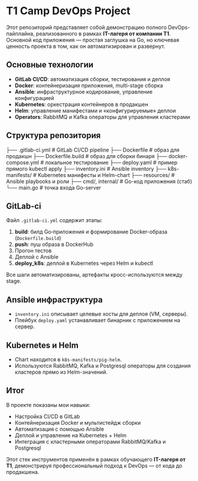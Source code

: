 # T1 Camp DevOps Project

Этот репозиторий представляет собой демонстрацию полного DevOps-пайплайна, реализованного в рамках **IT-лагеря от компании Т1**. Основной код приложения — простая заглушка на Go, но ключевая ценность проекта в том, как он автоматизирован и развернут.

## Основные технологии
- **GitLab CI/CD**: автоматизация сборки, тестирования и деплоя
- **Docker**: контейнеризация приложения, multi-stage сборка
- **Ansible**: инфраструктурное кодирование, управление конфигурацией
- **Kubernetes**: оркестрация контейнеров в продакшен
- **Helm**: управление манифестами и «конфигурируемые» деплои
- **Operators**: RabbitMQ и Kafka операторы для управления кластерами

## Структура репозитория
├── .gitlab-ci.yml         # GitLab CI/CD pipeline
├── Dockerfile             # образ для продакшн
├── Dockerfile.build       # образ для сборки бинаря
├── docker-compose.yml     # локальное тестирование
├── deploy.yaml            # пример прямого kubectl apply
├── inventory.ini          # Ansible inventory
├── k8s-manifests/         # Kubernetes манифесты и Helm-chart
├── resources/             # Ansible playbooks и роли
├── cmd/, internal/        # Go-код приложения (стаб)
└── main.go                # точка входа Go-server
## GitLab-ci

Файл `.gitlab-ci.yml` содержит этапы:

1. **build**: билд Go‑приложения и формирование Docker-образа (`Dockerfile.build`)
2. **push**: пуш образа в DockerHub
3. Прогон тестов
4. Деплой с Ansible
5. **deploy_k8s**: деплой в Kubernetes через Helm и kubectl

Все шаги автоматизированы, артефакты кросс-используются между stage. 

## Ansible инфраструктура
- `inventory.ini` описывает целевые хосты для деплоя (VM, серверы).
- Плейбук `deploy.yaml` устанавливает бинарник с приложением на сервер.

## Kubernetes и Helm
- Chart находится в `k8s-manifests/pig-helm`.
- Используются RabbitMQ, Kafka и Postgresql операторы для создания кластеров прямо из Helm-значений.

## Итог

В проекте показаны мои навыки:

- Настройка CI/CD в GitLab
- Контейнеризация Docker и мультистейдж сборки
- Автоматизация с помощью Ansible
- Деплой и управление на Kubernetes + Helm
- Интеграция с кластерными операторами RabbitMQ/Kafka и Postgresql

Этот стек инструментов применён в рамках обучающего **IT-лагеря от Т1**, демонстрируя профессиональный подход к DevOps — от кода до продакшена.
